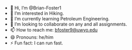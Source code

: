 - 👋 Hi, I’m @Brian-Foster1
- 👀 I’m interested in Hiking.
- 🌱 I’m currently learning Petroleum Engineering.
- 💞️ I’m looking to collaborate on any and all assignments.
- 📫 How to reach me: bfoster9@uwyo.edu
- 😄 Pronouns: he/him
- ⚡ Fun fact: I can run fast.

<!---
Brian-Foster1/Brian-Foster1 is a ✨ special ✨ repository because its `README.md` (this file) appears on your GitHub profile.
You can click the Preview link to take a look at your changes.
--->
